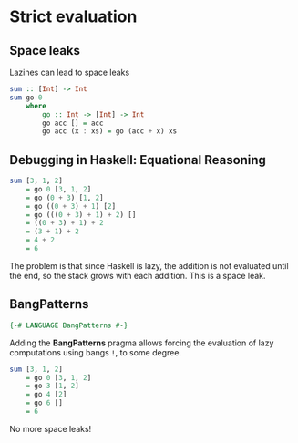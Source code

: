 # Strict evaluation

## Space leaks
Lazines can lead to space leaks
```Haskell
sum :: [Int] -> Int
sum go 0
    where
        go :: Int -> [Int] -> Int
        go acc [] = acc
        go acc (x : xs) = go (acc + x) xs
```

## Debugging in Haskell: Equational Reasoning
```Haskell
sum [3, 1, 2]
    = go 0 [3, 1, 2]
    = go (0 + 3) [1, 2]
    = go ((0 + 3) + 1) [2]
    = go (((0 + 3) + 1) + 2) []
    = ((0 + 3) + 1) + 2
    = (3 + 1) + 2
    = 4 + 2
    = 6
```
The problem is that since Haskell is lazy, the addition is not evaluated until the end, so the stack grows with each addition. This is a space leak.

## BangPatterns
```Haskell
{-# LANGUAGE BangPatterns #-}
```

Adding the **BangPatterns** pragma allows forcing the evaluation of lazy computations using bangs `!`, to some degree.

```Haskell
sum [3, 1, 2]
    = go 0 [3, 1, 2]
    = go 3 [1, 2]
    = go 4 [2]
    = go 6 []
    = 6
```
No more space leaks!
